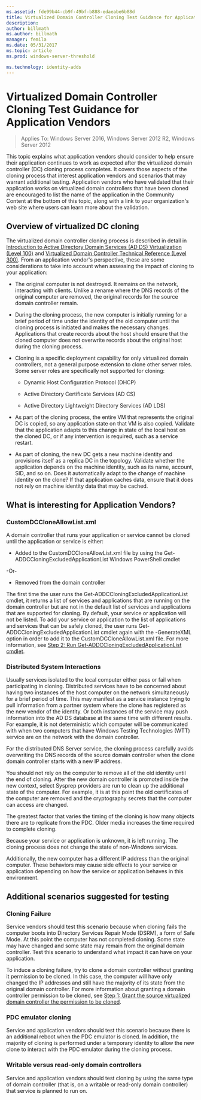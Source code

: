 ```yaml
---
ms.assetid: fde99b44-cb9f-49bf-b888-edaeabe6b88d
title: Virtualized Domain Controller Cloning Test Guidance for Application Vendors
description:
author: billmath
ms.author: billmath
manager: femila
ms.date: 05/31/2017
ms.topic: article
ms.prod: windows-server-threshold

ms.technology: identity-adds
---
```


# Virtualized Domain Controller Cloning Test Guidance for Application Vendors

>Applies To: Windows Server 2016, Windows Server 2012 R2, Windows Server 2012

This topic explains what application vendors should consider to help ensure their application continues to work as expected after the virtualized domain controller (DC) cloning process completes. It covers those aspects of the cloning process that interest application vendors and scenarios that may warrant additional testing. Application vendors who have validated that their application works on virtualized domain controllers that have been cloned are encouraged to list the name of the application in the Community Content at the bottom of this topic, along with a link to your organization's web site where users can learn more about the validation.  
  
## Overview of virtualized DC cloning  
The virtualized domain controller cloning process is described in detail in [Introduction to Active Directory Domain Services (AD DS) Virtualization (Level 100)](http://technet.microsoft.com/library/hh831734.aspx) and [Virtualized Domain Controller Technical Reference (Level 300)](http://technet.microsoft.com/library/jj574214.aspx). From an application vendor's perspective, these are some considerations to take into account when assessing the impact of cloning to your application:  
  
-   The original computer is not destroyed. It remains on the network, interacting with clients. Unlike a rename where the DNS records of the original computer are removed, the original records for the source domain controller remain.  
  
-   During the cloning process, the new computer is initially running for a brief period of time under the identity of the old computer until the cloning process is initiated and makes the necessary changes. Applications that create records about the host should ensure that the cloned computer does not overwrite records about the original host during the cloning process.  
  
-   Cloning is a specific deployment capability for only virtualized domain controllers, not a general purpose extension to clone other server roles. Some server roles are specifically not supported for cloning:  
  
    -   Dynamic Host Configuration Protocol (DHCP)  
  
    -   Active Directory Certificate Services (AD CS)  
  
    -   Active Directory Lightweight Directory Services (AD LDS)  
  
-   As part of the cloning process, the entire VM that represents the original DC is copied, so any application state on that VM is also copied. Validate that the application adapts to this change in state of the local host on the cloned DC, or if any intervention is required, such as a service restart.  
  
-   As part of cloning, the new DC gets a new machine identity and provisions itself as a replica DC in the topology. Validate whether the application depends on the machine identity, such as its name, account, SID, and so on. Does it automatically adapt to the change of machine identity on the clone? If that application caches data, ensure that it does not rely on machine identity data that may be cached.  
  
## What is interesting for Application Vendors?  
  
### CustomDCCloneAllowList.xml  
A domain controller that runs your application or service cannot be cloned until the application or service is either:  
  
-   Added to the CustomDCCloneAllowList.xml file by using the Get-ADDCCloningExcludedApplicationList Windows PowerShell cmdlet  
  
-Or-  
  
-   Removed from the domain controller  
  
The first time the user runs the Get-ADDCCloningExcludedApplicationList cmdlet, it returns a list of services and applications that are running on the domain controller but are not in the default list of services and applications that are supported for cloning. By default, your service or application will not be listed. To add your service or application to the list of applications and services that can be safely cloned, the user runs Get-ADDCCloningExcludedApplicationList cmdlet again with the -GenerateXML option in order to add it to the CustomDCCloneAllowList.xml file. For more information, see [Step 2: Run Get-ADDCCloningExcludedApplicationList cmdlet](http://technet.microsoft.com/library/hh831734.aspx#bkmk6_run_get_addccloningexcludedapplicationlist_cmdlet).  
  
### Distributed System Interactions  
Usually services isolated to the local computer either pass or fail when participating in cloning. Distributed services have to be concerned about having two instances of the host computer on the network simultaneously for a brief period of time. This may manifest as a service instance trying to pull information from a partner system where the clone has registered as the new vendor of the identity. Or both instances of the service may push information into the AD DS database at the same time with different results. For example, it is not deterministic which computer will be communicated with when two computers that have Windows Testing Technologies (WTT) service are on the network with the domain controller.  
  
For the distributed DNS Server service, the cloning process carefully avoids overwriting the DNS records of the source domain controller when the clone domain controller starts with a new IP address.  
  
You should not rely on the computer to remove all of the old identity until the end of cloning. After the new domain controller is promoted inside the new context, select Sysprep providers are run to clean up the additional state of the computer. For example, it is at this point the old certificates of the computer are removed and the cryptography secrets that the computer can access are changed.  
  
The greatest factor that varies the timing of the cloning is how many objects there are to replicate from the PDC. Older media increases the time required to complete cloning.  
  
Because your service or application is unknown, it is left running. The cloning process does not change the state of non-Windows services.  
  
Additionally, the new computer has a different IP address than the original computer. These behaviors may cause side effects to your service or application depending on how the service or application behaves in this environment.  
  
## Additional scenarios suggested for testing  
  
### Cloning Failure  
Service vendors should test this scenario because when cloning fails the computer boots into Directory Services Repair Mode (DSRM), a form of Safe Mode. At this point the computer has not completed cloning. Some state may have changed and some state may remain from the original domain controller. Test this scenario to understand what impact it can have on your application.  
  
To induce a cloning failure, try to clone a domain controller without granting it permission to be cloned. In this case, the computer will have only changed the IP addresses and still have the majority of its state from the original domain controller. For more information about granting a domain controller permission to be cloned, see [Step 1: Grant the source virtualized domain controller the permission to be cloned](http://technet.microsoft.com/library/hh831734.aspx#bkmk4_grant_source).  
  
### PDC emulator cloning  
Service and application vendors should test this scenario because there is an additional reboot when the PDC emulator is cloned. In addition, the majority of cloning is performed under a temporary identity to allow the new clone to interact with the PDC emulator during the cloning process.  
  
### Writable versus read-only domain controllers  
Service and application vendors should test cloning by using the same type of domain controller (that is, on a writable or read-only domain controller) that service is planned to run on.  
  


